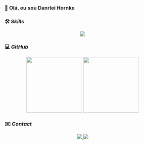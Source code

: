 ### 👋 Olá, eu sou Danrlei Hornke

### 🛠 _Skills_

<p align="center">
  <a href="https://skillicons.dev">
    <img src="https://skillicons.dev/icons?i=vscode,heroku,aws,c,js,html,css,python,flutter,mysql,nodejs,typescript,react,next,git" />
  </a>
</p>

### 💻 _GitHub_

<div align="center" display="inline block">
  <img height="180em" src="https://github-readme-stats.vercel.app/api?username=Danrlei-Hornke&show_icons=true&icon_color=0fb81d&include_all_commits=true&count_private=true&bg_color=18191f&text_color=fff"/>
  <img height="180em" src="https://github-readme-stats.vercel.app/api/top-langs/?username=Danrlei-Hornke&layout=compact&bg_color=18191f&text_color=fff"/>
</div>

### ✉️ _Contact_

 <div display="inline-block" align="center">
   <a href="https://www.linkedin.com/in/danrlei-dscoding" target="_blank">
     <img src="https://badgen.net/badge/Linkedin/Linkedin/blue/?icon=https://cdn.jsdelivr.net/gh/devicons/devicon/icons/linkedin/linkedin-original.svg&label"/>         
   </a>
   <a href="https://t.me/Ds_Coding" target="_blank">
     <img src="https://badgen.net/badge/icon/telegram?icon=telegram&label"/>   
   </a>
 </div>
